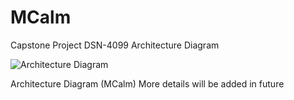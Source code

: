 # MCalm
Capstone Project DSN-4099
Architecture Diagram

![Architecture Diagram](https://github.com/sarthakmishraa/Capstone-Project-MCalm/blob/main/images/capstone_review3_arch_diag.JPG)

Architecture Diagram (MCalm)
More details will be added in future
